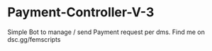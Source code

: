 # Payment-Controller-V-3
Simple Bot to manage / send Payment request per dms. Find me on dsc.gg/femscripts
